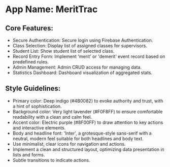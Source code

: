 # **App Name**: MeritTrac

## Core Features:

- Secure Authentication: Secure login using Firebase Authentication.
- Class Selection: Display list of assigned classes for supervisors.
- Student List: Show student list of selected class.
- Record Entry Form: Implement 'merit' or 'demerit' event record based on predefined rules.
- Admin Management: Admin CRUD access for managing data.
- Statistics Dashboard: Dashboard visualization of aggregated stats.

## Style Guidelines:

- Primary color: Deep indigo (#4B0082) to evoke authority and trust, with a hint of sophistication.
- Background color: Very light lavender (#F0F8FF) to ensure comfortable readability with a clean and calm feel.
- Accent color: Electric purple (#8F00FF) to draw attention to key actions and interactive elements.
- Body and headline font: 'Inter', a grotesque-style sans-serif with a neutral, modern feel suitable for both headlines and body text.
- Use minimalist, clear icons for navigation and actions.
- Implement a clean and structured layout, optimizing data presentation in lists and forms.
- Subtle transitions to indicate actions.